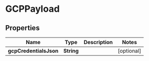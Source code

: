 

# GCPPayload


## Properties

| Name | Type | Description | Notes |
|------------ | ------------- | ------------- | -------------|
|**gcpCredentialsJson** | **String** |  |  [optional] |




